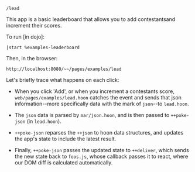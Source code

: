 `/lead`

This app is a basic leaderboard that allows you to add contestantsand increment their scores.

To run [in dojo]:

    |start %examples-leaderboard

Then, in the browser:

    http://localhost:8080/~~/pages/examples/lead

Let's briefly trace what happens on each click:

- When you click 'Add', or when you increment a contestants score, `web/pages/examples/lead.hoon` catches the event and sends that json information--more specifically data with the mark of `json`--to `lead.hoon`. 

- The `json` data is parsed by `mar/json.hoon`, and is then passed to `++poke-json` (in `lead.hoon`).

- `++poke-json` reparses the `++json` to hoon data structures, and updates the app's state to include the latest result.

- Finally, `++poke-json` passes the updated state to `++deliver`, which sends the new state back to `foos.js`, whose callback passes it to react, where our DOM diff is calculated automatically.
